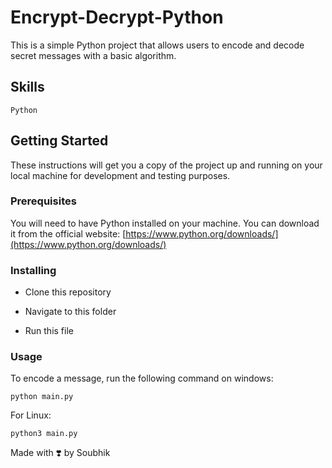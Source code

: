 # Encrypt-Decrypt-Python

This is a simple Python project that allows users to encode and decode secret messages with a basic algorithm.

## Skills
    Python
    
 ## Getting Started

These instructions will get you a copy of the project up and running on your local machine for development and testing purposes.

### Prerequisites

You will need to have Python installed on your machine. You can download it from the official website: [https://www.python.org/downloads/](https://www.python.org/downloads/)

### Installing

- Clone this repository

- Navigate to this folder

- Run this file
    
### Usage

To encode a message, run the following command on windows:

    python main.py
    
For Linux:

    python3 main.py


Made with :heavy_heart_exclamation: by Soubhik